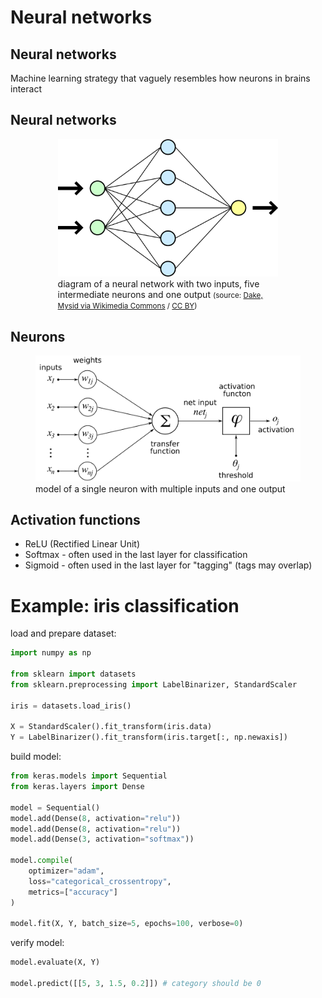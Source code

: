 # Neural networks

## Neural networks

Machine learning strategy that vaguely resembles how neurons in brains interact

## Neural networks

<figure style="width: 70%; margin: 0 auto;">
  <img src="assets/wikimedia-Neural_network.svg" alt="diagram of a neural network">
  <figcaption>diagram of a neural network with two inputs, five intermediate neurons and one output <small>(source: <a href="https://commons.wikimedia.org/wiki/File:Neural_network.svg" title="via Wikimedia Commons">Dake, Mysid via Wikimedia Commons</a> / <a href="https://creativecommons.org/licenses/by/1.0">CC BY</a>)</small></figcaption>
</figure>

## Neurons

<figure>
  <img src="assets/wikimedia-ArtificialNeuronModel_english.png">
  <figcaption>model of a single neuron with multiple inputs and one output</figcaption>
</figure>

## Activation functions

- ReLU (Rectified Linear Unit)
- Softmax - often used in the last layer for classification
- Sigmoid - often used in the last layer for "tagging" (tags may overlap)

# Example: iris classification

load and prepare dataset:

```py
import numpy as np

from sklearn import datasets
from sklearn.preprocessing import LabelBinarizer, StandardScaler

iris = datasets.load_iris()

X = StandardScaler().fit_transform(iris.data)
Y = LabelBinarizer().fit_transform(iris.target[:, np.newaxis])
```

build model:

```py
from keras.models import Sequential
from keras.layers import Dense

model = Sequential()
model.add(Dense(8, activation="relu"))
model.add(Dense(8, activation="relu"))
model.add(Dense(3, activation="softmax"))

model.compile(
    optimizer="adam",
    loss="categorical_crossentropy",
    metrics=["accuracy"]
)

model.fit(X, Y, batch_size=5, epochs=100, verbose=0)
```

verify model:

```py
model.evaluate(X, Y)

model.predict([[5, 3, 1.5, 0.2]]) # category should be 0
```
